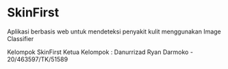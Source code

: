# SkinFirst
Aplikasi berbasis web untuk mendeteksi penyakit kulit menggunakan Image Classifier

Kelompok SkinFirst
Ketua Kelompok : Danurrizad Ryan Darmoko - 20/463597/TK/51589




